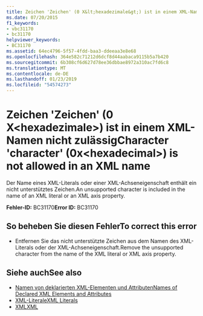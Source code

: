 ```yaml
---
title: Zeichen 'Zeichen' (0 X&lt;hexadezimale&gt;) ist in einem XML-Namen nicht zulässig
ms.date: 07/20/2015
f1_keywords:
- vbc31170
- bc31170
helpviewer_keywords:
- BC31170
ms.assetid: 64ec4796-5f57-4fdd-baa3-ddeeaa3e8e68
ms.openlocfilehash: 364e582c71212d6dcf8d44aabaca9115b5a7b420
ms.sourcegitcommit: 6b308cf6d627d78ee36dbbae8972a310ac7fd6c8
ms.translationtype: MT
ms.contentlocale: de-DE
ms.lasthandoff: 01/23/2019
ms.locfileid: "54574273"
---
```

# <a name="character-character-0xlthexadecimalgt-is-not-allowed-in-an-xml-name"></a><span data-ttu-id="31dc7-102">Zeichen 'Zeichen' (0 X&lt;hexadezimale&gt;) ist in einem XML-Namen nicht zulässig</span><span class="sxs-lookup"><span data-stu-id="31dc7-102">Character 'character' (0x&lt;hexadecimal&gt;) is not allowed in an XML name</span></span>
<span data-ttu-id="31dc7-103">Der Name eines XML-Literals oder einer XML-Achseneigenschaft enthält ein nicht unterstütztes Zeichen.</span><span class="sxs-lookup"><span data-stu-id="31dc7-103">An unsupported character is included in the name of an XML literal or an XML axis property.</span></span>  
  
 <span data-ttu-id="31dc7-104">**Fehler-ID:** BC31170</span><span class="sxs-lookup"><span data-stu-id="31dc7-104">**Error ID:** BC31170</span></span>  
  
## <a name="to-correct-this-error"></a><span data-ttu-id="31dc7-105">So beheben Sie diesen Fehler</span><span class="sxs-lookup"><span data-stu-id="31dc7-105">To correct this error</span></span>  
  
-   <span data-ttu-id="31dc7-106">Entfernen Sie das nicht unterstützte Zeichen aus dem Namen des XML-Literals oder der XML-Achseneigenschaft.</span><span class="sxs-lookup"><span data-stu-id="31dc7-106">Remove the unsupported character from the name of the XML literal or XML axis property.</span></span>  
  
## <a name="see-also"></a><span data-ttu-id="31dc7-107">Siehe auch</span><span class="sxs-lookup"><span data-stu-id="31dc7-107">See also</span></span>
- [<span data-ttu-id="31dc7-108">Namen von deklarierten XML-Elementen und Attributen</span><span class="sxs-lookup"><span data-stu-id="31dc7-108">Names of Declared XML Elements and Attributes</span></span>](../../visual-basic/programming-guide/language-features/xml/names-of-declared-xml-elements-and-attributes.md)
- [<span data-ttu-id="31dc7-109">XML-Literale</span><span class="sxs-lookup"><span data-stu-id="31dc7-109">XML Literals</span></span>](../../visual-basic/language-reference/xml-literals/index.md)
- [<span data-ttu-id="31dc7-110">XML</span><span class="sxs-lookup"><span data-stu-id="31dc7-110">XML</span></span>](../../visual-basic/programming-guide/language-features/xml/index.md)
